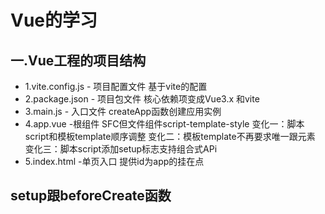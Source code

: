 # Vue的学习
## 一.Vue工程的项目结构
- 1.vite.config.js - 项目配置文件 基于vite的配置
- 2.package.json - 项目包文件 核心依赖项变成Vue3.x 和vite
- 3.main.js - 入口文件 createApp函数创建应用实例
- 4.app.vue -根组件 SFC但文件组件script-template-style 
    变化一：脚本script和模板template顺序调整
    变化二：模板template不再要求唯一跟元素
    变化三：脚本script添加setup标志支持组合式APi
- 5.index.html -单页入口 提供id为app的挂在点

## setup跟beforeCreate函数